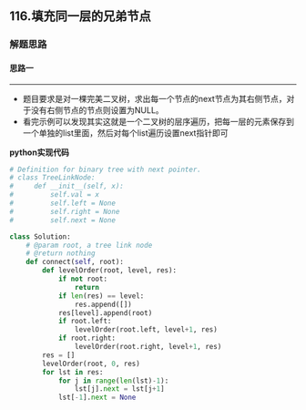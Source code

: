 ## 116.填充同一层的兄弟节点
### 解题思路
#### 思路一
****
- 题目要求是对一棵完美二叉树，求出每一个节点的next节点为其右侧节点，对于没有右侧节点的节点则设置为NULL。
- 看完示例可以发现其实这就是一个二叉树的层序遍历，把每一层的元素保存到一个单独的list里面，然后对每个list遍历设置next指针即可

**python实现代码**
```python
# Definition for binary tree with next pointer.
# class TreeLinkNode:
#     def __init__(self, x):
#         self.val = x
#         self.left = None
#         self.right = None
#         self.next = None

class Solution:
    # @param root, a tree link node
    # @return nothing
    def connect(self, root):
        def levelOrder(root, level, res):
            if not root:
                return 
            if len(res) == level:
                res.append([])
            res[level].append(root)
            if root.left:
                levelOrder(root.left, level+1, res)
            if root.right:
                levelOrder(root.right, level+1, res)
        res = []
        levelOrder(root, 0, res)
        for lst in res:
            for j in range(len(lst)-1):
                lst[j].next = lst[j+1]
            lst[-1].next = None

```


